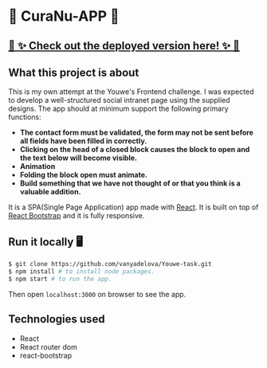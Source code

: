 
                     

# 💼 CuraNu-APP 💼 
## [ 🔮 ✨ Check out the deployed version here! ✨ 🔮](https://gallant-brattain-9ebaeb.netlify.com/)
## What this project is about
This is my own attempt at the Youwe's Frontend challenge. I was expected to develop a well-structured social intranet page using the supplied designs. The app should at minimum support the following primary functions:
- **The contact form must be validated, the form may not be sent before all fields have been filled in correctly.**
- **Clicking on the head of a closed block causes the block to open and the text below will become visible.**
- **Animation**
- **Folding the block open must animate.**
- **Build something that we have not thought of or that you think is a valuable addition.**

It is a SPA(Single Page Application) app made with [React](https://reactjs.org/). It is built on top of [React Bootstrap](https://react-bootstrap.github.io/) and it is fully responsive.

## Run it locally 🖥
```bash
$ git clone https://github.com/vanyadelova/Youwe-task.git
$ npm install # to install node packages.
$ npm start # to run the app.
```
Then open `localhost:3000` on browser to see the app.


## Technologies used

- React
- React router dom
- react-bootstrap






